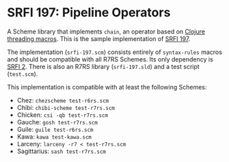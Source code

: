 <!--
SPDX-FileCopyrightText: 2020 Adam R. Nelson <adam@nels.onl>

SPDX-License-Identifier: MIT
-->

# SRFI 197: Pipeline Operators

A Scheme library that implements `chain`, an operator based on [Clojure
threading macros][1]. This is the sample implementation of [SRFI 197][2].

The implementation (`srfi-197.scm`) consists entirely of `syntax-rules` macros
and should be compatible with all R7RS Schemes. Its only dependency is [SRFI
2][3]. There is also an R7RS library (`srfi-197.sld`) and a test script
(`test.scm`).

This implementation is compatible with at least the following Schemes:

- Chez: `chezscheme test-r6rs.scm`
- Chibi: `chibi-scheme test-r7rs.scm`
- Chicken: `csi -qb test-r7rs.scm`
- Gauche: `gosh test-r7rs.scm`
- Guile: `guile test-r6rs.scm`
- Kawa: `kawa test-kawa.scm`
- Larceny: `larceny -r7 < test-r7rs.scm`
- Sagittarius: `sash test-r7rs.scm`

[1]: https://clojure.org/guides/threading_macros
[2]: https://srfi.schemers.org/srfi-197/srfi-197.html
[3]: https://srfi.schemers.org/srfi-2/srfi-2.html
